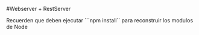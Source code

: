 #Webserver + RestServer

Recuerden que deben ejecutar ```npm install`` para reconstruir los modulos de Node